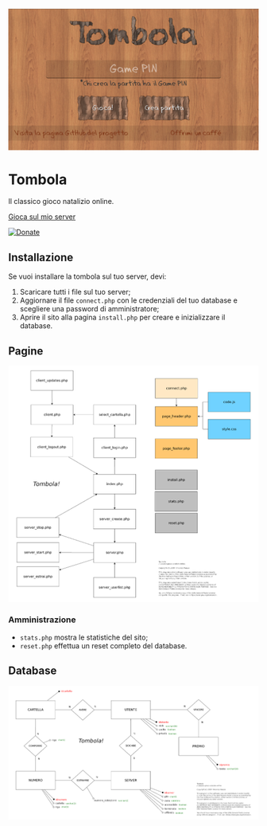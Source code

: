 ![Homepage](screenshots/homepage.png)

# Tombola
Il classico gioco natalizio online.

[Gioca sul mio server](https://vincenzopadula.altervista.org/tombola/)

[![Donate](https://img.shields.io/badge/donate-paypal-blue.svg)](https://www.paypal.com/paypalme/VincenzoPadula)

## Installazione
Se vuoi installare la tombola sul tuo server, devi:
1.  Scaricare tutti i file sul tuo server;
2.  Aggiornare il file ``connect.php`` con le credenziali del tuo database e scegliere una password di amministratore;
3.  Aprire il sito alla pagina ``install.php`` per creare e inizializzare il database.

## Pagine
![Pagine del sito](screenshots/pagine.png)

### Amministrazione
* ``stats.php`` mostra le statistiche del sito;
* ``reset.php`` effettua un reset completo del database.

## Database
![Modello E/R](mysql/modello_er.png)

